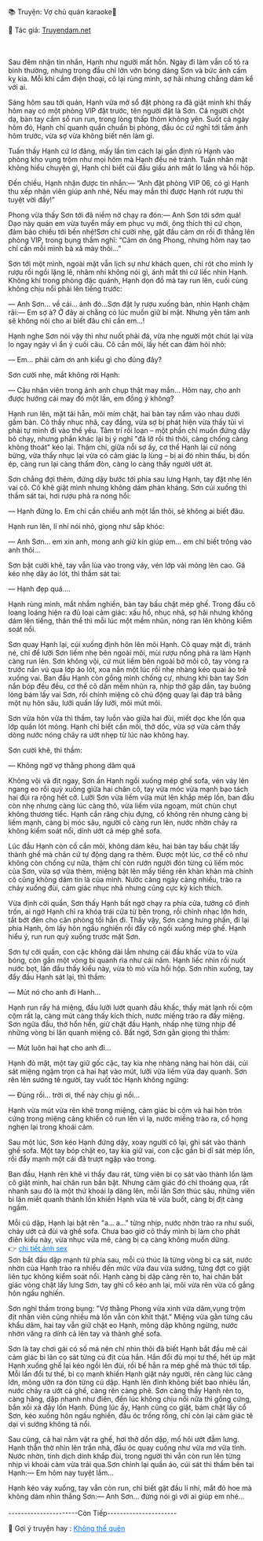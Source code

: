 📚 Truyện: Vợ chủ quán karaoke🔞
<br>
<p>📖 Tác giả: <a href="https://truyendam.net" target="_blank" title="Truyện sex người lớn, truyện 18+ tại Truyendam.net">Truyendam.net</a></p>
<br></br>
Sau đêm nhận tin nhắn, Hạnh như người mất hồn. Ngày đi làm vẫn cố tỏ ra bình thường, nhưng trong đầu chỉ lởn vởn bóng dáng Sơn và bức ảnh cấm kỵ kia. Mỗi khi cầm điện thoại, cô lại rùng mình, sợ hãi nhưng chẳng dám kể với ai.

Sáng hôm sau tới quán, Hạnh vừa mở sổ đặt phòng ra đã giật mình khi thấy hôm nay có một phòng VIP đặt trước, tên người đặt là Sơn. Cả người chột dạ, bàn tay cầm sổ run run, trong lòng thấp thỏm không yên. Suốt cả ngày hôm đó, Hạnh chỉ quanh quẩn chuẩn bị phòng, đầu óc cứ nghĩ tới tấm ảnh hôm trước, vừa sợ vừa không biết nên làm gì.

Tuấn thấy Hạnh cứ lơ đãng, mấy lần tìm cách lại gần định rủ Hạnh vào phòng kho vụng trộm như mọi hôm mà Hạnh đều né tránh. Tuấn nhăn mặt không hiểu chuyện gì, Hạnh chỉ biết cúi đầu giấu ánh mắt lo lắng và hồi hộp.

Đến chiều, Hạnh nhận được tin nhắn:— “Anh đặt phòng VIP 06, có gì Hạnh thu xếp nhân viên giúp anh nhé, Nếu may mắn thì được Hạnh rót rượu thì tuyệt vời đấy!”

Phong vừa thấy Sơn tới đã niềm nở chạy ra đón:— Anh Sơn tới sớm quá! Dạo này quán em vừa tuyển mấy em phục vụ mới, ông thích thì cứ chọn, đảm bảo chiều tới bến nhé!Sơn chỉ cười nhẹ, gật đầu cảm ơn rồi đi thẳng lên phòng VIP, trong bụng thầm nghĩ: “Cảm ơn ông Phong, nhưng hôm nay tao chỉ cần mỗi mình bà xã mày thôi…”

Sơn tới một mình, ngoài mặt vẫn lịch sự như khách quen, chỉ rót cho mình ly rượu rồi ngồi lặng lẽ, nhâm nhi không nói gì, ánh mắt thì cứ liếc nhìn Hạnh. Không khí trong phòng đặc quánh, Hạnh dọn đồ mà tay run lên, cuối cùng không chịu nổi phải lên tiếng trước:

— Anh Sơn… về cái… ảnh đó…Sơn đặt ly rượu xuống bàn, nhìn Hạnh chậm rãi:— Em sợ à? Ở đây ai chẳng có lúc muốn giữ bí mật. Nhưng yên tâm anh sẽ không nói cho ai biết đâu chỉ cần em...!

Hạnh nghe Sơn nói vậy thì như nuốt phải đá, vừa nhẹ người một chút lại vừa lo ngay ngáy vì ẩn ý cuối câu. Cô cắn môi, lấy hết can đảm hỏi nhỏ:

— Em… phải cảm ơn anh kiểu gì cho đúng đây?

Sơn cười nhẹ, mắt không rời Hạnh: 

— Cậu nhân viên trong ảnh anh chụp thật may mắn… Hôm nay, cho anh được hưởng cái may đó một lần, em đồng ý không?

Hạnh run lên, mặt tái hẳn, môi mím chặt, hai bàn tay nắm vào nhau dưới gầm bàn. Cô thấy nhục nhã, cay đắng, vừa sợ bị phát hiện vừa thấy tủi vì phải tự mình đi vào thế yếu. Tâm trí rối loạn – một phần chỉ muốn đứng dậy bỏ chạy, nhưng phần khác lại bị ý nghĩ "đã lỡ rồi thì thôi, càng chống càng không thoát" kéo lại. Thậm chí, giữa nỗi sợ ấy, cơ thể Hạnh lại cứ nóng bừng, vừa thấy nhục lại vừa có cảm giác lạ lùng – bị ai đó nhìn thấu, bị dồn ép, càng run lại càng thấm đòn, càng lo càng thấy người ướt át.

Sơn chẳng đợi thêm, đứng dậy bước tới phía sau lưng Hạnh, tay đặt nhẹ lên vai cô. Cô khẽ giật mình nhưng không dám phản kháng. Sơn cúi xuống thì thầm sát tai, hơi rượu phả ra nóng hổi:

— Hạnh đừng lo. Em chỉ cần chiều anh một lần thôi, sẽ không ai biết đâu.

Hạnh run lên, lí nhí nói nhỏ, giọng như sắp khóc:

— Anh Sơn… em xin anh, mong anh giữ kín giúp em… em chỉ biết trông vào anh thôi…

Sơn bật cười khẽ, tay vẫn lùa vào trong váy, vén lớp vải mỏng lên cao. Gã kéo nhẹ dây áo lót, thì thầm sát tai:

— Hạnh đẹp quá....

Hạnh rùng mình, mắt nhắm nghiền, bàn tay bấu chặt mép ghế. Trong đầu cô loang loáng hiện ra đủ loại cảm giác: xấu hổ, nhục nhã, sợ hãi nhưng không dám lên tiếng, thân thể thì mỗi lúc một mềm nhũn, nóng ran lên không kiểm soát nổi.

Sơn quay Hạnh lại, cúi xuống định hôn lên môi Hạnh. Cô quay mặt đi, tránh né, chỉ để lưỡi Sơn liếm nhẹ bên ngoài môi, mùi rượu nồng phả ra làm Hạnh càng run lên. Sơn không vội, cứ mút liếm bên ngoài bờ môi cô, tay vòng ra trước nắn vú qua lớp áo lót, xoa nắn một lúc rồi nhẹ nhàng kéo quai áo trễ xuống vai. Ban đầu Hạnh còn gồng mình chống cự, nhưng khi bàn tay Sơn nắn bóp đều đều, cơ thể cô dần mềm nhũn ra, nhịp thở gấp dần, tay buông lỏng bám lấy vai Sơn, rồi chính miệng cô chủ động quay lại đáp trả bằng một nụ hôn sâu, lưỡi quấn lấy lưỡi, môi mút môi.

Sơn vừa hôn vừa thì thầm, tay luồn vào giữa hai đùi, miết dọc khe lồn qua lớp quần lót mỏng. Hạnh chỉ biết cắn môi, thở dốc, vừa sợ vừa cảm thấy dòng nước nóng chảy ra ướt nhẹp từ lúc nào không hay.

Sơn cười khẽ, thì thầm:

— Không ngờ vợ thằng phong dâm quá

Không vội vã địt ngay, Sơn ấn Hạnh ngồi xuống mép ghế sofa, vén váy lên ngang eo rồi quỳ xuống giữa hai chân cô, tay vừa móc vừa mạnh bạo tách hai đùi ra rộng hết cỡ. Lưỡi Sơn vừa liếm vừa mút lên khắp mép lồn, ban đầu còn nhẹ nhưng càng lúc càng thô, vừa liếm vừa ngoạm, mút chùn chụt không thương tiếc. Hạnh cắn răng chịu đựng, cố không rên nhưng càng bị liếm mạnh, càng bị móc sâu, người cô càng run lên, nước nhờn chảy ra không kiểm soát nổi, dính ướt cả mép ghế sofa.

Lúc đầu Hạnh còn cố cắn môi, không dám kêu, hai bàn tay bấu chặt lấy thành ghế mà chân cứ tự động dạng ra thêm. Được một lúc, cơ thể cô như không còn chống cự nữa, thậm chí còn rướn người đón từng cú liếm móc của Sơn, vừa sợ vừa thèm, miệng bật lên mấy tiếng rên khàn khàn mà chính cô cũng không dám tin là của mình. Nước càng ngày càng nhiều, trào ra chảy xuống đùi, cảm giác nhục nhã nhưng cũng cực kỳ kích thích.

Vừa định cởi quần, Sơn thấy Hạnh bất ngờ chạy ra phía cửa, tưởng cô định trốn, ai ngờ Hạnh chỉ ra khóa trái cửa từ bên trong, rồi chỉnh nhạc lớn hơn, tắt bớt đèn cho căn phòng tối hẳn đi. Thấy vậy, Sơn càng hưng phấn, đi lại phía Hạnh, ôm lấy hôn ngấu nghiến rồi đẩy cô ngồi xuống mép ghế. Hạnh hiểu ý, run run quỳ xuống trước mặt Sơn.

Sơn tự cởi quần, con cặc không dài lắm nhưng cái đầu khấc vừa to vừa bóng, còn gắn một vòng bi quanh rìa như cái nấm. Hạnh liếc nhìn rồi nuốt nước bọt, lần đầu thấy kiểu này, vừa tò mò vừa hồi hộp. Sơn nhìn xuống, tay đẩy đầu Hạnh sát lại, thì thầm:

— Mút nó cho anh đi Hanh…

Hạnh run rẩy há miệng, đầu lưỡi lướt quanh đầu khấc, thấy mát lạnh rồi cộm cộm rất lạ, càng mút càng thấy kích thích, nước miếng trào ra đầy miệng. Sơn ngửa đầu, thở hổn hển, giữ chặt đầu Hạnh, nhấp nhẹ từng nhịp để những vòng bi lăn quanh miệng cô. Bất ngờ, Sơn gằn giọng thì thầm:

— Mút luôn hai hạt cho anh đi…

Hạnh đỏ mặt, một tay giữ gốc cặc, tay kia nhẹ nhàng nâng hai hòn dái, cúi sát miệng ngậm trọn cả hai hạt vào mút, lưỡi vừa liếm vừa day quanh. Sơn rên lên sướng tê người, tay vuốt tóc Hạnh không ngừng:

— Đúng rồi… trời ơi, thế này chịu gì nổi…

Hạnh vừa mút vừa rên khẽ trong miệng, cảm giác bi cộm và hai hòn tròn cứng trong miệng càng khiến cô run lên vì lạ, nước miếng trào ra, cổ họng nghẹn lại trong khoái cảm.

Sau một lúc, Sơn kéo Hạnh đứng dậy, xoay người cô lại, ghì sát vào thành ghế sofa. Một tay bóp chặt eo, tay kia giữ vai, con cặc gắn bi dí sát mép lồn, rồi đẩy mạnh một cái đã trượt ngập vào trong.

 Ban đầu, Hạnh rên khẽ vì thấy đau rát, từng viên bi cọ sát vào thành lồn làm cô giật mình, hai chân run bần bật. Nhưng cảm giác đó chỉ thoáng qua, rất nhanh sau đó là một thứ khoái lạ dâng lên, mỗi lần Sơn thúc sâu, những viên bi lăn miết quanh thành lồn khiến Hạnh vừa tê vừa buốt, càng bị địt càng ngấm. 

Mỗi cú dập, Hạnh lại bật rên "a... a..." từng nhịp, nước nhờn trào ra như suối, chảy ướt cả đùi và ghế sofa. Chưa bao giờ cô thấy mình bị làm cho phát điên kiểu này, vừa nhục vừa mê, càng bị cạ càng không muốn dừng.
<br>👉 <a href="https://anhsexviet.info" 
     target="_blank" 
     title="ảnh sex người lớn, ảnh sex 18+ tại anhsexviet.info"
     style="text-decoration: underline; color: #0070f3;">
    chi tiết ảnh sex
  </a>
  </br>
Sơn bắt đầu dập mạnh từ phía sau, mỗi cú thúc là từng vòng bi cạ sát, nước nhờn của Hạnh trào ra nhiều đến mức vừa đau vừa sướng, từng đợt co giật liên tục không kiểm soát nổi. Hạnh càng bị dập càng rên to, hai chân bất giác vòng chặt lấy lưng Sơn, tay ghì cổ kéo anh lại, môi vừa rên vừa cố gắng hôn ngấu nghiến. 

Sơn nghĩ thầm trong bụng: "Vợ thằng Phong vừa xinh vừa dâm,vụng trộm địt nhân viên cũng nhiều mà lồn vẫn còn khít thật." Miệng vừa gằn từng câu khẩu dâm, hai tay vẫn giữ chặt eo Hạnh, mông dập không ngừng, nước nhờn văng ra dính cả lên tay và thành ghế sofa.

Sơn là tay chơi gái có số má nên chỉ nhìn thôi đã biết Hạnh bắt đầu mê cái cảm giác bi lăn cọ sát từng cú địt của hắn. Hắn đổi đủ mọi tư thế, hết úp mặt Hạnh xuống ghế lại kéo ngồi lên đùi, rồi bế hẳn ra mép ghế mà thúc tới tấp. Mỗi lần đổi tư thế, bi cọ mạnh khiến Hạnh giật nảy người, rên càng lúc càng lớn, mông ưỡn ra đón từng cú dập. Hạnh lên đỉnh không biết bao nhiêu lần, nước chảy ra ướt cả ghế, càng rên càng phê. Sơn càng thấy Hạnh rên to, càng hăng, dập nhanh như điên, đến lúc không chịu nổi nữa thì gồng cứng, bắn xối xả đầy lồn Hạnh. Đúng lúc ấy, Hạnh cũng co giật, bám chặt lấy cổ Sơn, kéo xuống hôn ngấu nghiến, đầu óc trống rỗng, chỉ còn lại cảm giác tê dại vì sướng không tả nổi.

Sau cùng, cả hai nằm vật ra ghế, hơi thở dồn dập, mồ hôi ướt đẫm lưng. Hạnh thẫn thờ nhìn lên trần nhà, đầu óc quay cuồng như vừa mơ vừa tỉnh. Nước nhờn, tinh dịch dính khắp đùi, trong người thì vẫn còn run lên từng nhịp vì khoái cảm vừa trải qua.Sơn chỉnh lại quần áo, cúi sát thì thầm bên tai Hạnh:— Em hôm nay tuyệt lắm…

Hạnh kéo váy xuống, tay vẫn còn run, chỉ biết gật đầu lí nhí, mắt đỏ hoe mà không dám nhìn thẳng Sơn:— Anh Sơn… đừng nói gì với ai giúp em nhé…
<br></br>
----------------------Còn Tiếp----------------------
<p>
  📢 Gợi ý truyện hay : 
  <a href="https://truyendam.net/truyen/khong-the-quen" 
     target="_blank" 
     title="Truyện sex người lớn, truyện 18+ tại Truyendam.net"
     style="text-decoration: underline; color: #0070f3;"
  >
    Không thể quên
  </a>
</p>
